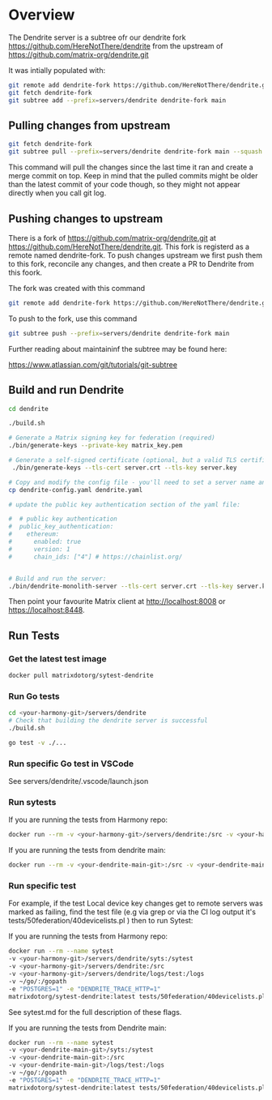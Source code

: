# Overview

The Dendrite server is a subtree ofr our dendrite fork <https://github.com/HereNotThere/dendrite> from the upstream of <https://github.com/matrix-org/dendrite.git>

It was intially populated with:

```bash
git remote add dendrite-fork https://github.com/HereNotThere/dendrite.git
git fetch dendrite-fork
git subtree add --prefix=servers/dendrite dendrite-fork main
```

## Pulling changes from upstream

```bash
git fetch dendrite-fork
git subtree pull --prefix=servers/dendrite dendrite-fork main --squash
```

This command will pull the changes since the last time it ran and create a merge commit on top. Keep in mind that the pulled commits might be older than the latest commit of your code though, so they might not appear directly when you call git log.

## Pushing changes to upstream

There is a fork of <https://github.com/matrix-org/dendrite.git> at <https://github.com/HereNotThere/dendrite.git>. This fork is registerd as a remote named dendrite-fork. To push changes upstream we first push them to this fork, reconcile any changes, and then create a PR to Dendrite from this foork.

The fork was created with this command

```bash
git remote add dendrite-fork https://github.com/HereNotThere/dendrite.git
```

To push to the fork, use this command

```bash
git subtree push --prefix=servers/dendrite dendrite-fork main
```

Further reading about maintaininf the subtree may be found here:

<https://www.atlassian.com/git/tutorials/git-subtree>

## Build and run Dendrite

```bash
cd dendrite

./build.sh

# Generate a Matrix signing key for federation (required)
./bin/generate-keys --private-key matrix_key.pem

# Generate a self-signed certificate (optional, but a valid TLS certificate is normally# needed for Matrix federation/clients to work properly!)
 ./bin/generate-keys --tls-cert server.crt --tls-key server.key

# Copy and modify the config file - you'll need to set a server name and paths to the keys# at the very least, along with setting up the database connection strings.
cp dendrite-config.yaml dendrite.yaml

# update the public key authentication section of the yaml file:

#  # public key authentication
#  public_key_authentication:
#    ethereum:
#      enabled: true
#      version: 1
#      chain_ids: ["4"] # https://chainlist.org/


# Build and run the server:
./bin/dendrite-monolith-server --tls-cert server.crt --tls-key server.key --config dendrite.yaml

```

Then point your favourite Matrix client at <http://localhost:8008> or <https://localhost:8448>.

## Run Tests

### Get the latest test image

```bash
docker pull matrixdotorg/sytest-dendrite
```

### Run Go tests

```bash
cd <your-harmony-git>/servers/dendrite
# Check that building the dendrite server is successful
./build.sh

go test -v ./...
```

### Run specific Go test in VSCode

See servers/dendrite/.vscode/launch.json

### Run sytests

If you are running the tests from Harmony repo:

```bash
docker run --rm -v <your-harmony-git>/servers/dendrite:/src -v <your-harmony-git>/servers/dendrite/logs/test:/logs matrixdotorg/sytest-dendrite
```

If you are running the tests from dendrite main:

```bash
docker run --rm -v <your-dendrite-main-git>:/src -v <your-dendrite-main-git>/logs/test:/logs matrixdotorg/sytest-dendrite
```

### Run specific test

For example, if the test Local device key changes get to remote servers was marked as failing, find the test file (e.g via grep or via the CI log output it's tests/50federation/40devicelists.pl ) then to run Sytest:

If you are running the tests from Harmony repo:

```bash
docker run --rm --name sytest
-v <your-harmony-git>/servers/dendrite/syts:/sytest
-v <your-harmony-git>/servers/dendrite:/src
-v <your-harmony-git>/servers/dendrite/logs/test:/logs
-v ~/go/:/gopath
-e "POSTGRES=1" -e "DENDRITE_TRACE_HTTP=1"
matrixdotorg/sytest-dendrite:latest tests/50federation/40devicelists.pl
```

See sytest.md for the full description of these flags.

If you are running the tests from Dendrite main:

```bash
docker run --rm --name sytest
-v <your-dendrite-main-git>/syts:/sytest
-v <your-dendrite-main-git>:/src
-v <your-dendrite-main-git>/logs/test:/logs
-v ~/go/:/gopath
-e "POSTGRES=1" -e "DENDRITE_TRACE_HTTP=1"
matrixdotorg/sytest-dendrite:latest tests/50federation/40devicelists.pl
```
